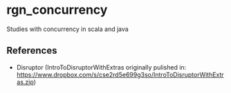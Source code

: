 rgn_concurrency
===============


Studies with concurrency in scala and java





References
----------

* Disruptor (IntroToDisruptorWithExtras originally pulished in: https://www.dropbox.com/s/cse2rd5e699g3so/IntroToDisruptorWithExtras.zip)
